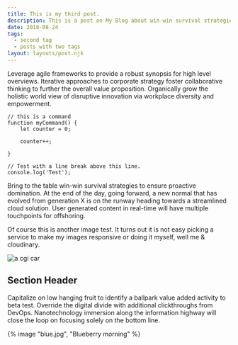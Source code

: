 ```yaml
---
title: This is my third post.
description: This is a post on My Blog about win-win survival strategies.
date: 2018-08-24
tags:
  - second tag
  - posts with two tags
layout: layouts/post.njk
---
```

Leverage agile frameworks to provide a robust synopsis for high level overviews. Iterative approaches to corporate strategy foster collaborative thinking to further the overall value proposition. Organically grow the holistic world view of disruptive innovation via workplace diversity and empowerment.

``` js/2/4
// this is a command
function myCommand() {
	let counter = 0;

	counter++;

}

// Test with a line break above this line.
console.log('Test');
```

Bring to the table win-win survival strategies to ensure proactive domination. At the end of the day, going forward, a new normal that has evolved from generation X is on the runway heading towards a streamlined cloud solution. User generated content in real-time will have multiple touchpoints for offshoring.

Of course this is another image test. It turns out it is not easy picking a service to make my images responsive or doing it myself, well me & cloudinary.

<img data-src="https://res.cloudinary.com/paulportfolio/image/upload/f_auto,q_auto,c_fill/c_scale,w_auto:breakpoints_200_1920_30_15/cgi-car-low.jpg" alt="a cgi car" class="cld-responsive">


## Section Header

Capitalize on low hanging fruit to identify a ballpark value added activity to beta test. Override the digital divide with additional clickthroughs from DevOps. Nanotechnology immersion along the information highway will close the loop on focusing solely on the bottom line.



{% image "blue.jpg", "Blueberry morning" %}


